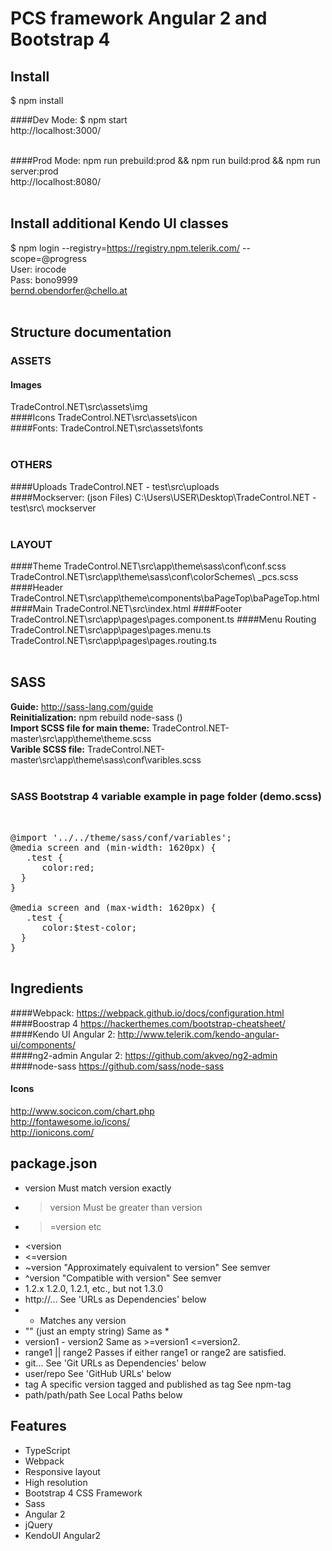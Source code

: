 # PCS framework Angular 2 and Bootstrap 4

## Install 
$ npm install<br>

####Dev Mode:
$ npm start<br>
http://localhost:3000/<br><br>

####Prod Mode:
npm run prebuild:prod && npm run build:prod && npm run server:prod<br>
http://localhost:8080/<br><br>


## Install additional Kendo UI classes
$ npm login --registry=https://registry.npm.telerik.com/ --scope=@progress<br>
User: irocode<br>
Pass: bono9999<br>
bernd.obendorfer@chello.at<br><br>
 
## Structure documentation 

### ASSETS
#### Images 
TradeControl.NET\src\assets\img<br>
####Icons
TradeControl.NET\src\assets\icon<br>
####Fonts:
TradeControl.NET\src\assets\fonts<br><br>
### OTHERS
####Uploads
TradeControl.NET - test\src\uploads<br>
####Mockserver: (json Files)
C:\Users\USER\Desktop\TradeControl.NET - test\src\ mockserver<br><br>
### LAYOUT
####Theme
TradeControl.NET\src\app\theme\sass\conf\conf.scss<br>
TradeControl.NET\src\app\theme\sass\conf\colorSchemes\ _pcs.scss
####Header
TradeControl.NET\src\app\theme\components\baPageTop\baPageTop.html
####Main
TradeControl.NET\src\index.html
####Footer
TradeControl.NET\src\app\pages\pages.component.ts
####Menu Routing
TradeControl.NET\src\app\pages\pages.menu.ts<br>
TradeControl.NET\src\app\pages\pages.routing.ts<br><br>

## SASS 
<b>Guide:</b> http://sass-lang.com/guide<br>
<b>Reinitialization:</b> npm rebuild node-sass ()<br>
<b>Import SCSS file for main theme:</b> TradeControl.NET-master\src\app\theme\theme.scss<br>
<b>Varible SCSS file:</b> TradeControl.NET-master\src\app\theme\sass\conf\varibles.scss<br>
<br>
### SASS Bootstrap 4 variable example in page folder (demo.scss)
<pre>
<div class="container" style='hight:90px;'> 

@import '../../theme/sass/conf/variables';
@media screen and (min-width: 1620px) {
   .test {
      color:red;     
  }
}

@media screen and (max-width: 1620px) {
   .test {
      color:$test-color;
  }
}  
</div>
</pre>

## Ingredients
####Webpack:
https://webpack.github.io/docs/configuration.html<br>
####Boostrap 4
https://hackerthemes.com/bootstrap-cheatsheet/<br>
####Kendo UI Angular 2:
http://www.telerik.com/kendo-angular-ui/components/<br>
####ng2-admin Angular 2:
https://github.com/akveo/ng2-admin<br>
####node-sass
https://github.com/sass/node-sass<br>
#### Icons
http://www.socicon.com/chart.php<br>
http://fontawesome.io/icons/<br>
http://ionicons.com/<br>


## package.json
*	version Must match version exactly
*	>version Must be greater than version
*	>=version etc
*	<version
*	<=version
*	~version "Approximately equivalent to version" See semver
*	^version "Compatible with version" See semver
*	1.2.x 1.2.0, 1.2.1, etc., but not 1.3.0
*	http://... See 'URLs as Dependencies' below
*	* Matches any version
*	"" (just an empty string) Same as *
*	version1 - version2 Same as >=version1 <=version2.
*	range1 || range2 Passes if either range1 or range2 are satisfied.
*	git... See 'Git URLs as Dependencies' below
*	user/repo See 'GitHub URLs' below
*	tag A specific version tagged and published as tag See npm-tag
*	path/path/path See Local Paths below

## Features
* TypeScript
* Webpack
* Responsive layout
* High resolution
* Bootstrap 4 CSS Framework
* Sass
* Angular 2
* jQuery
* KendoUI Angular2
